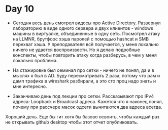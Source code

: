 # Day 10

- Сегодня весь день смотрел видосы про Active Directory. Развернул лабораторию в виде одного сервера и двух клиентов - windows машины в виртуалке, объединенные в одну сеть. Посмотрел атаку на LLMNR, брутфорс хэша паролей с помощью hashcat и SMB перехват хэша. У преподавателя всё получается, у меня локально ничего не удается воспроизвести. Но я делаю подробные конспекты, чтобы повторить атаку когда разберусь, в чем у меня локально проблема.

- На стажировке был семинал про сетки - ничего не понял, да и в мыслях я был в AD. Буду пересматривать 2 раза, потому что рам и дамп трафика в wireshark разбирали, а это сто проц надо знать и мне интересно.

- Заканчиваю день под лекции про сетки. Рассказывают про IPv4 адреса: Loopback и Broadcast адреса. Кажется что я наконец понял, почему при рассчере масок одсети вычитаются два адреса всегда.

Хороший день. Еще бы гит хотя бы базово освоить, чтобы каждый раз не открывать github desktop чтобы этот отчет опубликовать.
